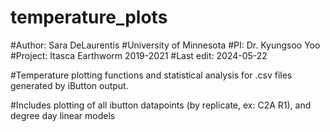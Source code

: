 # temperature_plots
#Author: Sara DeLaurentis
#University of Minnesota
#PI: Dr. Kyungsoo Yoo
#Project: Itasca Earthworm 2019-2021
#Last edit: 2024-05-22

#Temperature plotting functions and statistical analysis for .csv files generated by iButton output.

#Includes plotting of all ibutton datapoints (by replicate, ex: C2A R1), and degree day linear models

